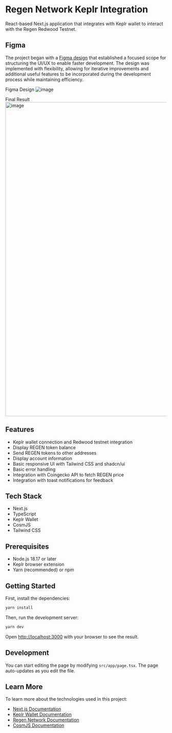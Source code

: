 # Regen Network Keplr Integration

React-based Next.js application that integrates with Keplr wallet to interact with the Regen Redwood Testnet.

## Figma

The project began with a [Figma design](https://www.figma.com/design/n8LhPDLHjl11XYsgEM23Mf/Regen-Coding-Exercise?node-id=9-62&t=Io6axJpymPOVaBPE-1) that established a focused scope for structuring the UI/UX to enable faster development. The design was implemented with flexibility, allowing for iterative improvements and additional useful features to be incorporated during the development process while maintaining efficiency.

Figma Design
![image](https://github.com/user-attachments/assets/2a5c6820-ddd0-4fb7-82b0-e236eade0ab1)

Final Result
<img width="979" alt="image" src="https://github.com/user-attachments/assets/7730ad80-2318-4a30-a3c7-513aabffe461" />

## Features

- Keplr wallet connection and Redwood testnet integration
- Display REGEN token balance
- Send REGEN tokens to other addresses
- Display account information
- Basic responsive UI with Tailwind CSS and shadcn/ui
- Basic error handling
- Integration with Coingecko API to fetch REGEN price
- Integration with toast notifications for feedback

## Tech Stack

- Next.js
- TypeScript
- Keplr Wallet
- CosmJS
- Tailwind CSS

## Prerequisites

- Node.js 18.17 or later
- Keplr browser extension
- Yarn (recommended) or npm

## Getting Started

First, install the dependencies:

```bash
yarn install
```

Then, run the development server:

```bash
yarn dev
```

Open [http://localhost:3000](http://localhost:3000) with your browser to see the result.

## Development

You can start editing the page by modifying `src/app/page.tsx`. The page auto-updates as you edit the file.

## Learn More

To learn more about the technologies used in this project:

- [Next.js Documentation](https://nextjs.org/docs)
- [Keplr Wallet Documentation](https://docs.keplr.app/)
- [Regen Network Documentation](https://docs.regen.network/)
- [CosmJS Documentation](https://cosmos.github.io/cosmjs/)
